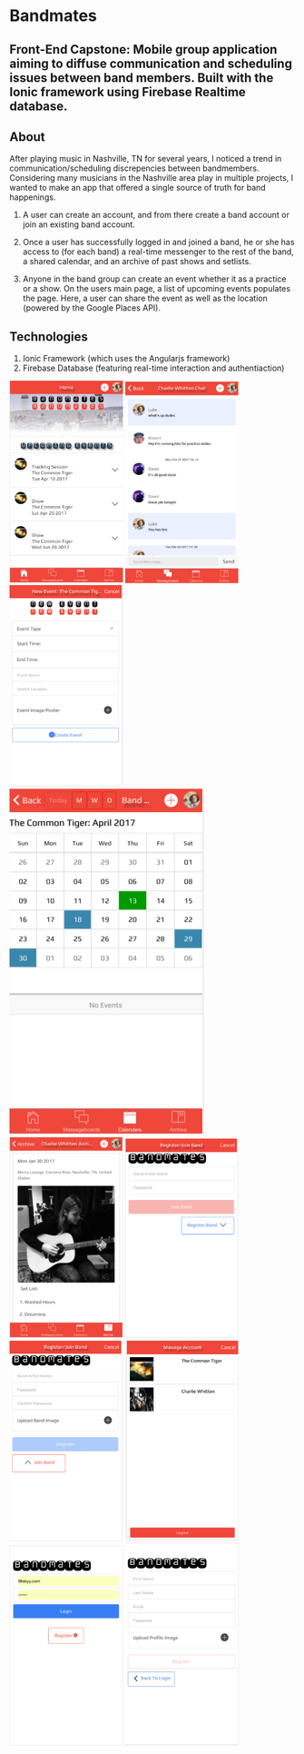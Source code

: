 
# Bandmates

## Front-End Capstone: Mobile group application aiming to diffuse communication and scheduling issues between band members. Built with the Ionic framework using Firebase Realtime database.

## About

After playing music in Nashville, TN for several years, I noticed a trend in communication/scheduling discrepencies between bandmembers. Considering many musicians in the Nashville area play in multiple projects, I wanted to make an app that offered a single source of truth for band happenings. 

1. A user can create an account, and from there create a band account or join an existing band account. 

2. Once a user has successfully logged in and joined a band, he or she has access to (for each band) a real-time messenger to the rest of the band, a shared calendar, and an archive of past shows and setlists.

3. Anyone in the band group can create an event whether it as a practice or a show. On the users main page, a list of upcoming events populates the page. Here, a user can share the event as well as the location (powered by the Google Places API).



## Technologies

1. Ionic Framework (which uses the Angularjs framework)
2. Firebase Database (featuring real-time interaction and authentiaction)

<img src="img/Screen Shot 2017-04-13 at 11.05.21 PM.png" width="200px" />
<img src="img/Screen Shot 2017-04-13 at 11.06.05 PM.png" width="200px" />
<img src="img/Screen Shot 2017-04-13 at 11.06.25 PM.png" width="200px" />
<img src="img/Screen Shot 2017-04-13 at 11.06.40 PM.png" />
<img src="img/Screen Shot 2017-04-13 at 11.07.19 PM.png" width="200px" />
<img src="img/Screen Shot 2017-04-13 at 11.07.35 PM.png" width="200px" />
<img src="img/Screen Shot 2017-04-13 at 11.07.47 PM.png" width="200px" />
<img src="img/Screen Shot 2017-04-13 at 11.07.55 PM.png" width="200px" />
<img src="img/Screen Shot 2017-04-13 at 11.08.21 PM.png" width="200px" />
<img src="img/Screen Shot 2017-04-13 at 11.08.32 PM.png" width="200px" />



